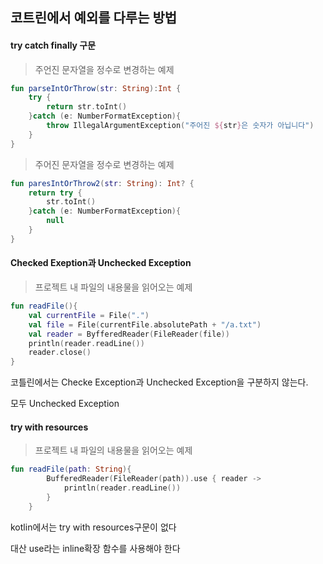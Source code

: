 ## 코트린에서 예외를 다루는 방법

#### try catch finally 구문

> 주언진 문자열을 정수로 변경하는 예제

``` kotlin
fun parseIntOrThrow(str: String):Int {
    try {
        return str.toInt()
    }catch (e: NumberFormatException){
        throw IllegalArgumentException("주어진 ${str}은 숫자가 아닙니다")
    }
}
```

> 주어진 문자열을 정수로 변경하는 예제

``` kotlin
fun paresIntOrThrow2(str: String): Int? {
    return try {
        str.toInt()
    }catch (e: NumberFormatException){
        null
    }
}
````

#### Checked Exeption과 Unchecked Exception

    
> 프로젝트 내 파일의 내용물을 읽어오는 예제

```kotlin
fun readFile(){
    val currentFile = File(".")
    val file = File(currentFile.absolutePath + "/a.txt")
    val reader = ByfferedReader(FileReader(file))
    println(reader.readLine())
    reader.close()
}
```

코틀린에서는 Checke Exception과 Unchecked Exception을 구분하지 않는다.

모두 Unchecked Exception


#### try with resources


 > 프로젝트 내 파일의 내용물을 읽어오는 예제
```kotlin
fun readFile(path: String){
        BufferedReader(FileReader(path)).use { reader ->
            println(reader.readLine())
        }
    }
```

kotlin에서는 try with resources구문이 없다

대산 use라는 inline확장 함수를 사용해야 한다
